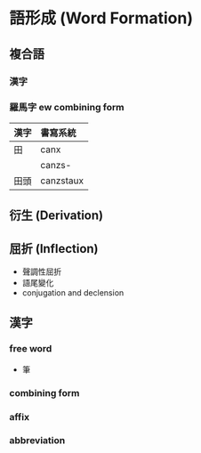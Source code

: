 # 語形成 (Word Formation)

## 複合語

### 漢字

### 羅馬字 ew combining form

| 漢字 | 書寫系統 |
| :--- | :--- |
| 田 | canx |
|| canzs- |
| 田頭 | canzstaux |

## 衍生 (Derivation)

## 屈折 (Inflection)

* 聲調性屈折
* 語尾變化
* conjugation and declension

## 漢字

### free word

* 筆

### combining form

### affix

### abbreviation
